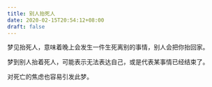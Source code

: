 ```yaml
---
title: 别人抬死人
date: 2020-02-15T20:54:12+08:00
draft: false
---
```


梦见抬死人，意味着晚上会发生一件生死离别的事情，别人会把你抬回家。

梦到别人抬着死人，可能表示无法表达自己，或是代表某事情已经结束了。

对死亡的焦虑也容易引发此梦。

